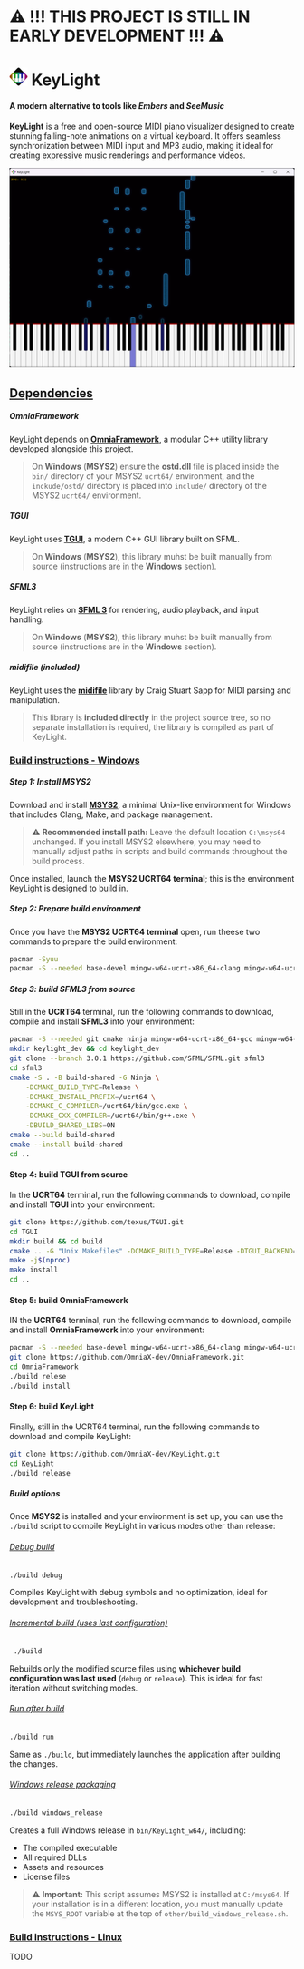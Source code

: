 # ⚠️ !!! THIS PROJECT IS STILL IN EARLY DEVELOPMENT !!! ⚠️

# ![icon.png](./other/icon.png) KeyLight

#### A modern alternative to tools like *Embers* and *SeeMusic*

**KeyLight** is a free and open-source MIDI piano visualizer designed to create stunning falling-note animations on a virtual keyboard. It offers seamless synchronization between MIDI input and MP3 audio, making it ideal for creating expressive music renderings and performance videos.

![screenshot1.png](./other/screenshots/screenshot1.png)

## <u>Dependencies</u>

##### OmniaFramework

KeyLight depends on [**OmniaFramework**](https://github.com/OmniaX-dev/OmniaFramework), a modular C++ utility library developed alongside this project.

> On **Windows** (**MSYS2**) ensure the **ostd.dll** file is placed inside the `bin/` directory of your MSYS2 `ucrt64/` environment, and the `inckude/ostd/` directory is placed into `include/` directory of the MSYS2 `ucrt64/` environment.

##### TGUI

KeyLight uses [**TGUI**](https://tgui.eu/), a modern C++ GUI library built on SFML.

> On **Windows** (**MSYS2**), this library muhst be built manually from source (instructions are in the **Windows** section).

##### SFML3

KeyLight relies on [**SFML 3**](https://www.sfml-dev.org/) for rendering, audio playback, and input handling.

> On **Windows** (**MSYS2**), this library muhst be built manually from source (instructions are in the **Windows** section).

##### midifile (included)

KeyLight uses the [**midifile**](https://github.com/craigsapp/midifile) library by Craig Stuart Sapp for MIDI parsing and manipulation.

> This library is **included directly** in the project source tree, so no separate installation is required, the library is compiled as part of KeyLight.

### <u>Build instructions - Windows</u>

##### Step 1: Install MSYS2

Download and install [**MSYS2**](https://www.msys2.org/), a minimal Unix-like environment for Windows that includes Clang, Make, and package management.

> ⚠️ **Recommended install path:**
> Leave the default location `C:\msys64` unchanged.
> If you install MSYS2 elsewhere, you may need to manually adjust paths in scripts and build commands throughout the build process.

Once installed, launch the **MSYS2 UCRT64 terminal**; this is the environment KeyLight is designed to build in.

##### Step 2: Prepare build environment

Once you have the **MSYS2 UCRT64 terminal** open, run theese two commands to prepare the build environment:

```bash
pacman -Syuu
pacman -S --needed base-devel mingw-w64-ucrt-x86_64-clang mingw-w64-ucrt-x86_64-gdb mingw-w64-ucrt-x86_64-cmake mingw-w64-ucrt-x86_64-make mingw-w64-ucrt-x86_64-boost
```

##### Step 3: build SFML3 from source

Still in the **UCRT64** terminal, run the following commands to download, compile and install **SFML3** into your environment:

```bash
pacman -S --needed git cmake ninja mingw-w64-ucrt-x86_64-gcc mingw-w64-ucrt-x86_64-libvorbis mingw-w64-ucrt-x86_64-flac mingw-w64-ucrt-x86_64-libogg mingw-w64-ucrt-x86_64-openal mingw-w64-ucrt-x86_64-freetype mingw-w64-ucrt-x86_64-libjpeg-turbo
mkdir keylight_dev && cd keylight_dev
git clone --branch 3.0.1 https://github.com/SFML/SFML.git sfml3
cd sfml3
cmake -S . -B build-shared -G Ninja \
    -DCMAKE_BUILD_TYPE=Release \
    -DCMAKE_INSTALL_PREFIX=/ucrt64 \
    -DCMAKE_C_COMPILER=/ucrt64/bin/gcc.exe \
    -DCMAKE_CXX_COMPILER=/ucrt64/bin/g++.exe \
    -DBUILD_SHARED_LIBS=ON
cmake --build build-shared
cmake --install build-shared
cd ..
```

#### Step 4: build TGUI from source

In the **UCRT64** terminal, run the following commands to download, compile and install **TGUI** into your environment:

```bash
git clone https://github.com/texus/TGUI.git
cd TGUI
mkdir build && cd build
cmake .. -G "Unix Makefiles" -DCMAKE_BUILD_TYPE=Release -DTGUI_BACKEND=SFML_GRAPHICS -DCMAKE_INSTALL_PREFIX=/ucrt64
make -j$(nproc)
make install
cd ..
```

#### Step 5: build OmniaFramework

IN the **UCRT64** terminal, run the following commands to download, compile and install **OmniaFramework** into your environment:

```bash
pacman -S --needed base-devel mingw-w64-ucrt-x86_64-clang mingw-w64-ucrt-x86_64-gdb mingw-w64-ucrt-x86_64-cmake mingw-w64-ucrt-x86_64-make mingw-w64-ucrt-x86_64-boost mingw-w64-ucrt-x86_64-SDL2 mingw-w64-ucrt-x86_64-SDL2_mixer mingw-w64-ucrt-x86_64-SDL2_image mingw-w64-ucrt-x86_64-SDL2_ttf mingw-w64-ucrt-x86_64-SDL2_gfx
git clone https://github.com/OmniaX-dev/OmniaFramework.git
cd OmniaFramework
./build relese
./build install
```

#### Step 6: build KeyLight

Finally, still in the UCRT64 terminal, run the following commands to download and compile KeyLight:

```bash
git clone https://github.com/OmniaX-dev/KeyLight.git
cd KeyLight
./build release
```

##### Build options

Once **MSYS2** is installed and your environment is set up, you can use the `./build` script to compile KeyLight in various modes other than release:

###### <u>Debug build</u>

```bash
./build debug
```

Compiles KeyLight with debug symbols and no optimization, ideal for development and troubleshooting.

###### <u>Incremental build (uses last configuration)</u>

```bash
 ./build
```

Rebuilds only the modified source files using **whichever build configuration was last used** (`debug` or `release`).
This is ideal for fast iteration without switching modes.

###### <u>Run after build</u>

```bash
./build run
```

Same as `./build`, but immediately launches the application after building the changes.

###### <u>Windows release packaging</u>

```bash
./build windows_release
```

Creates a full Windows release in `bin/KeyLight_w64/`, including:

- The compiled executable
- All required DLLs
- Assets and resources
- License files

> ⚠️ **Important:**
> This script assumes MSYS2 is installed at `C:/msys64`.
> If your installation is in a different location, you must manually update the `MSYS_ROOT` variable at the top of `other/build_windows_release.sh`.

### <u>Build instructions - Linux</u>

TODO
